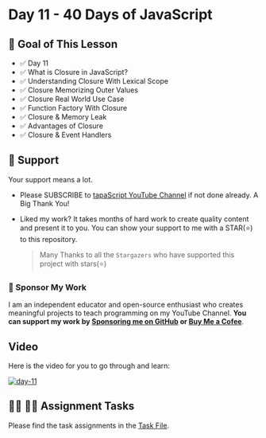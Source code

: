 # Day 11 - 40 Days of JavaScript

## **🎯 Goal of This Lesson**

- ✅ Day 11
- ✅ What is Closure in JavaScript?
- ✅ Understanding Closure With Lexical Scope
- ✅ Closure Memorizing Outer Values
- ✅ Closure Real World Use Case
- ✅ Function Factory With Closure
- ✅ Closure & Memory Leak
- ✅ Advantages of Closure
- ✅ Closure & Event Handlers

## 🫶 Support

Your support means a lot.

- Please SUBSCRIBE to [tapaScript YouTube Channel](https://youtube.com/tapasadhikary) if not done already. A Big Thank You!
- Liked my work? It takes months of hard work to create quality content and present it to you. You can show your support to me with a STAR(⭐) to this repository.

  > Many Thanks to all the `Stargazers` who have supported this project with stars(⭐)

### 🤝 Sponsor My Work

I am an independent educator and open-source enthusiast who creates meaningful projects to teach programming on my YouTube Channel. **You can support my work by [Sponsoring me on GitHub](https://github.com/sponsors/atapas) or [Buy Me a Cofee](https://buymeacoffee.com/tapasadhikary)**.

## Video

Here is the video for you to go through and learn:

[![day-11](./banner.png)](https://youtu.be/lA7CGz3iHyI "Video")

## **👩‍💻 🧑‍💻 Assignment Tasks**

Please find the task assignments in the [Task File](./task.md).
